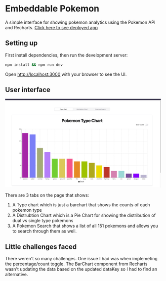 # Embeddable Pokemon

A simple interface for showing pokemon analytics using the Pokemon API and Recharts. 
[Click here to see deployed app](https://embeddable-pokemon.vercel.app/)


## Setting up
First install dependencies, then run the development server:

```bash
npm install && npm run dev
```

Open [http://localhost:3000](http://localhost:3000) with your browser to see the UI.

## User interface 
![PokemonUI](./public/landing.png)

There are 3 tabs on the page that shows: 
1. A Type chart which is just a barchart that shows the counts of each pokemon type
2. A Distrubtion Chart which is a Pie Chart for showing the distribution of dual vs single type pokemons
3. A Pokemon Search that shows a list of all 151 pokemons and allows you to search through them as well. 


## Little challenges faced
There weren't so many challenges. One issue I had was when implemeting the percentage/count toggle. 
The BarChart component from Recharts wasn't updating the data based on the updated dataKey so I had to find an alternative. 